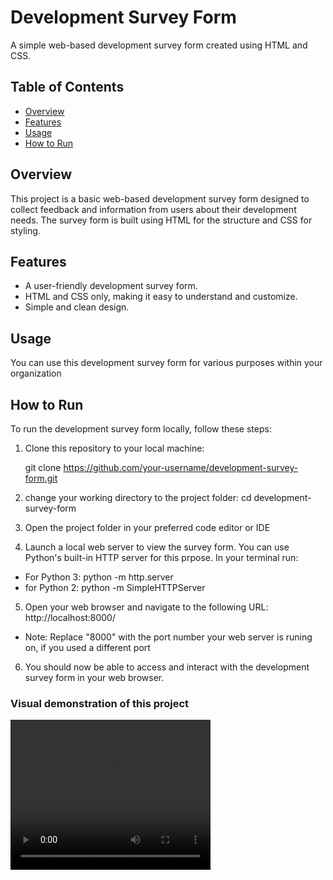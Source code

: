 # Development Survey Form

A simple web-based development survey form created using HTML and CSS.

## Table of Contents

- [Overview](#overview)
- [Features](#features)
- [Usage](#usage)
- [How to Run](#how-to-run)


## Overview

This project is a basic web-based development survey form designed to collect feedback and information from users about their development needs. The survey form is built using HTML for the structure and CSS for styling.

## Features

- A user-friendly development survey form.
- HTML and CSS only, making it easy to understand and customize.
- Simple and clean design.

## Usage

You can use this development survey form for various purposes within your organization
## How to Run

To run the development survey form locally, follow these steps:

1. Clone this repository to your local machine:


   git clone https://github.com/your-username/development-survey-form.git
2. change your working directory to the project folder:
    cd development-survey-form
3. Open the project folder in your preferred code editor or IDE
4. Launch a local web server to view the survey form. You can use Python's built-in HTTP server for this prpose. In your terminal run:
- For Python 3: python -m http.server
- for Python 2: python -m SimpleHTTPServer
5. Open your web  browser and navigate to the following URL:
   http://localhost:8000/
* Note: Replace "8000" with the port number your web server is runing on, if you used a different port
6. You should now be able to access and interact with the development survey form in your web browser.

### Visual demonstration of this project

  <video width="320" height="240" controls autoplay>
  <source src="https://cdn.loom.com/sessions/thumbnails/f2cfdce76dbf4923bad8814a4a70dd8d-with-play.gif" type="video/mp4">
  Your browser does not support the video tag.
</video>